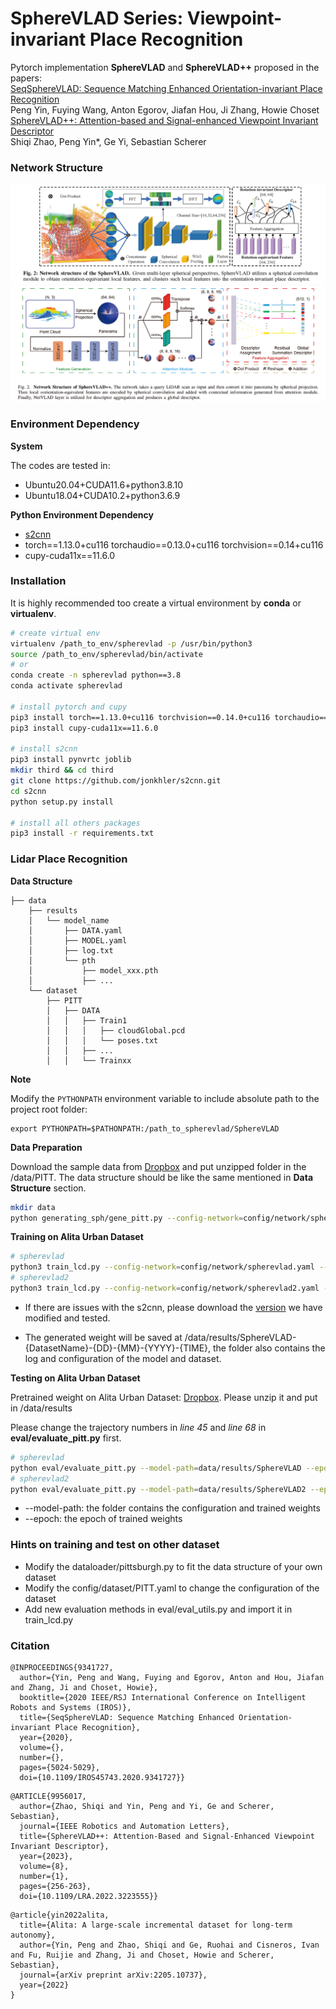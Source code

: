 # SphereVLAD Series: Viewpoint-invariant Place Recognition
Pytorch implementation **SphereVLAD** and **SphereVLAD++** proposed in the papers: </br> 
[SeqSphereVLAD: Sequence Matching Enhanced Orientation-invariant Place Recognition](https://www.ri.cmu.edu/app/uploads/2020/11/0583.pdf) </br>
Peng Yin, Fuying Wang, Anton Egorov, Jiafan Hou, Ji Zhang, Howie Choset </br>
[SphereVLAD++: Attention-based and Signal-enhanced Viewpoint Invariant Descriptor](https://arxiv.org/abs/2207.02958) </br>
Shiqi Zhao, Peng Yin*, Ge Yi, Sebastian Scherer

### Network Structure
![](pics/spherevlad.png)
![](pics/spherevlad2.png)

### Environment Dependency

**System**

The codes are tested in: </br>
* Ubuntu20.04+CUDA11.6+python3.8.10 </br>
* Ubuntu18.04+CUDA10.2+python3.6.9 </br>

**Python Environment Dependency**

* [s2cnn](https://github.com/jonkhler/s2cnn)
* torch==1.13.0+cu116 torchaudio==0.13.0+cu116 torchvision==0.14+cu116
* cupy-cuda11x==11.6.0

### Installation
It is highly recommended too create a virtual environment by **conda** or **virtualenv**.

```bash
# create virtual env
virtualenv /path_to_env/spherevlad -p /usr/bin/python3
source /path_to_env/spherevlad/bin/activate
# or
conda create -n spherevlad python==3.8
conda activate spherevlad

# install pytorch and cupy
pip3 install torch==1.13.0+cu116 torchvision==0.14.0+cu116 torchaudio==0.13.0 --extra-index-url https://download.pytorch.org/whl/cu116
pip3 install cupy-cuda11x==11.6.0

# install s2cnn
pip3 install pynvrtc joblib
mkdir third && cd third
git clone https://github.com/jonkhler/s2cnn.git
cd s2cnn
python setup.py install

# install all others packages
pip3 install -r requirements.txt
```

### Lidar Place Recognition

**Data Structure**

```
├── data 
    ├── results
    │   └── model_name
    │       ├── DATA.yaml
    │       ├── MODEL.yaml
    │       ├── log.txt
    │       └── pth
    │           ├── model_xxx.pth
    │           ├── ...
    └── dataset
        ├── PITT
        │   ├── DATA
        │   │   ├── Train1
        │   │   │   ├── cloudGlobal.pcd
        │   │   │   └── poses.txt
        │   │   ├── ...
        │   │   └── Trainxx
```

**Note**

Modify the ```PYTHONPATH``` environment variable to include absolute path to the project root folder:
```
export PYTHONPATH=$PATHONPATH:/path_to_spherevlad/SphereVLAD
```

**Data Preparation**

Download the sample data from [Dropbox](https://www.dropbox.com/scl/fi/45g8uns8gfmzmsxytjg2n/DATA.zip?rlkey=hs62zaaiub71f9g26ldhpyuir&dl=0) and put unzipped folder in the /data/PITT. The data structure should be like the same mentioned in **Data Structure** section.
```bash
mkdir data
python generating_sph/gene_pitt.py --config-network=config/network/spherevlad.yaml --config-dataset=config/dataset/PITT.yaml
```

**Training on Alita Urban Dataset**

```bash
# spherevlad
python3 train_lcd.py --config-network=config/network/spherevlad.yaml --config-dataset=config/dataset/PITT.yaml
# spherevlad2
python3 train_lcd.py --config-network=config/network/spherevlad2.yaml --config-dataset=config/dataset/PITT.yaml
```

* If there are issues with the s2cnn, please download the [version](https://www.dropbox.com/scl/fi/hvc809dymwwq4g3s4stoa/s2cnn.zip?rlkey=awal9vpauog6xfr3l6z4t5uam&dl=0) we have modified and tested.

* The generated weight will be saved at /data/results/SphereVLAD-{DatasetName}-{DD}-{MM}-{YYYY}-{TIME}, the folder also contains the log and configuration of the model and dataset.

**Testing on Alita Urban Dataset**

Pretrained weight on Alita Urban Dataset: [Dropbox](https://www.dropbox.com/scl/fi/wkidjpayjuepa124c22rv/SphereVLAD.zip?rlkey=ce50l1ypznlc131ftbwj30o6y&dl=0). Please unzip it and put in /data/results

Please change the trajectory numbers in *line 45* and *line 68* in **eval/evaluate_pitt.py** first.
```bash
# spherevlad
python eval/evaluate_pitt.py --model-path=data/results/SphereVLAD --epoch=666 --noise=1 --type=recall --trans-noise=2 --rot-noise=180 --log=False
# spherevlad2
python eval/evaluate_pitt.py --model-path=data/results/SphereVLAD2 --epoch=666 --noise=1 --type=recall --trans-noise=2 --rot-noise=180 --log=False
```
* --model-path: the folder contains the configuration and trained weights
* --epoch: the epoch of trained weights

### Hints on training and test on other dataset
* Modify the dataloader/pittsburgh.py to fit the data structure of your own dataset
* Modify the config/dataset/PITT.yaml to change the configuration of the dataset
* Add new evaluation methods in eval/eval_utils.py and import it in train_lcd.py

### Citation
```
@INPROCEEDINGS{9341727,
  author={Yin, Peng and Wang, Fuying and Egorov, Anton and Hou, Jiafan and Zhang, Ji and Choset, Howie},
  booktitle={2020 IEEE/RSJ International Conference on Intelligent Robots and Systems (IROS)}, 
  title={SeqSphereVLAD: Sequence Matching Enhanced Orientation-invariant Place Recognition}, 
  year={2020},
  volume={},
  number={},
  pages={5024-5029},
  doi={10.1109/IROS45743.2020.9341727}}
```
```
@ARTICLE{9956017,
  author={Zhao, Shiqi and Yin, Peng and Yi, Ge and Scherer, Sebastian},
  journal={IEEE Robotics and Automation Letters}, 
  title={SphereVLAD++: Attention-Based and Signal-Enhanced Viewpoint Invariant Descriptor}, 
  year={2023},
  volume={8},
  number={1},
  pages={256-263},
  doi={10.1109/LRA.2022.3223555}}
```
```
@article{yin2022alita,
  title={Alita: A large-scale incremental dataset for long-term autonomy},
  author={Yin, Peng and Zhao, Shiqi and Ge, Ruohai and Cisneros, Ivan and Fu, Ruijie and Zhang, Ji and Choset, Howie and Scherer, Sebastian},
  journal={arXiv preprint arXiv:2205.10737},
  year={2022}
}
```
